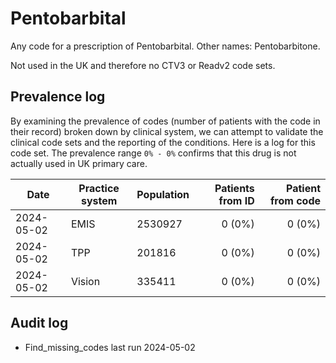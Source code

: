 # Pentobarbital

Any code for a prescription of Pentobarbital. Other names: Pentobarbitone.

Not used in the UK and therefore no CTV3 or Readv2 code sets.

## Prevalence log

By examining the prevalence of codes (number of patients with the code in their record) broken down by clinical system, we can attempt to validate the clinical code sets and the reporting of the conditions. Here is a log for this code set. The prevalence range `0% - 0%` confirms that this drug is not actually used in UK primary care.

| Date       | Practice system | Population | Patients from ID | Patient from code |
| ---------- | --------------- | ---------- | ---------------: | ----------------: |
| 2024-05-02 | EMIS            | 2530927    |           0 (0%) |            0 (0%) |
| 2024-05-02 | TPP             | 201816     |           0 (0%) |            0 (0%) |
| 2024-05-02 | Vision          | 335411     |           0 (0%) |            0 (0%) |

## Audit log

- Find_missing_codes last run 2024-05-02
